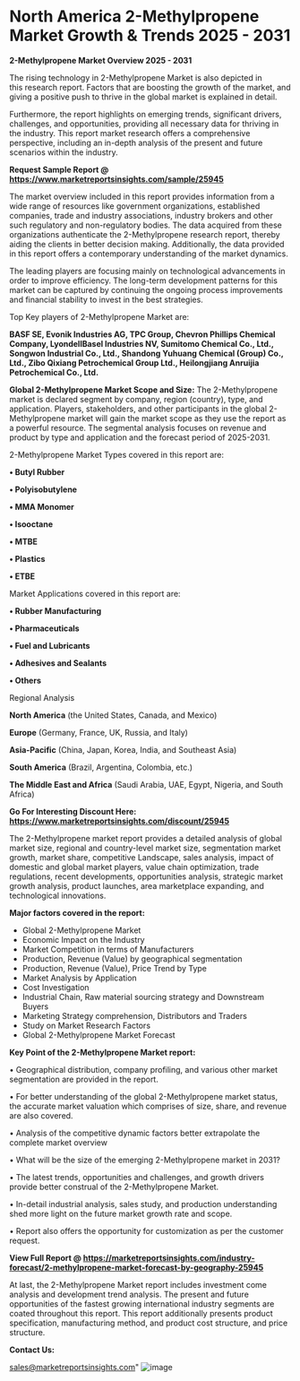 # North America 2-Methylpropene Market Growth & Trends 2025 - 2031

<Strong> 2-Methylpropene Market Overview 2025 - 2031</strong>

The rising technology in 2-Methylpropene Market is also depicted in this research report. Factors that are boosting the growth of the market, and giving a positive push to thrive in the global market is explained in detail.

Furthermore, the report highlights on emerging trends, significant drivers, challenges, and opportunities, providing all necessary data for thriving in the industry. This report market research offers a comprehensive perspective, including an in-depth analysis of the present and future scenarios within the industry.

<strong>Request Sample Report @ <a href=https://www.marketreportsinsights.com/sample/25945>https://www.marketreportsinsights.com/sample/25945</a></strong>

The market overview included in this report provides information from a wide range of resources like government organizations, established companies, trade and industry associations, industry brokers and other such regulatory and non-regulatory bodies. The data acquired from these organizations authenticate the 2-Methylpropene research report, thereby aiding the clients in better decision making. Additionally, the data provided in this report offers a contemporary understanding of the market dynamics.

The leading players are focusing mainly on technological advancements in order to improve efficiency. The long-term development patterns for this market can be captured by continuing the ongoing process improvements and financial stability to invest in the best strategies.

Top Key players of 2-Methylpropene Market are:

<strong>BASF SE, Evonik Industries AG, TPC Group, Chevron Phillips Chemical Company, LyondellBasel Industries NV, Sumitomo Chemical Co., Ltd., Songwon Industrial Co., Ltd., Shandong Yuhuang Chemical (Group) Co., Ltd., Zibo Qixiang Petrochemical Group Ltd., Heilongjiang Anruijia Petrochemical Co., Ltd.</strong>

<strong><b>Global 2-Methylpropene Market Scope and Size:</b></strong>
The 2-Methylpropene market is declared segment by company, region (country), type, and application. Players, stakeholders, and other participants in the global 2-Methylpropene market will gain the market scope as they use the report as a powerful resource. The segmental analysis focuses on revenue and product by type and application and the forecast period of 2025-2031.

2-Methylpropene Market Types covered in this report are:

<strong>• Butyl Rubber

• Polyisobutylene

• MMA Monomer

• Isooctane

• MTBE

• Plastics

• ETBE</strong>

Market Applications covered in this report are:

<strong>• Rubber Manufacturing

• Pharmaceuticals

• Fuel and Lubricants

• Adhesives and Sealants

• Others</strong> 

Regional Analysis

<strong>North America</strong> (the United States, Canada, and Mexico)

<strong>Europe</strong> (Germany, France, UK, Russia, and Italy)

<strong>Asia-Pacific</strong> (China, Japan, Korea, India, and Southeast Asia)

<strong>South America</strong> (Brazil, Argentina, Colombia, etc.)

<strong>The Middle East and Africa</strong> (Saudi Arabia, UAE, Egypt, Nigeria, and South Africa)

<strong>Go For Interesting Discount Here: <a href=https://www.marketreportsinsights.com/discount/25945>https://www.marketreportsinsights.com/discount/25945</a></strong>

The 2-Methylpropene market report provides a detailed analysis of global market size, regional and country-level market size, segmentation market growth, market share, competitive Landscape, sales analysis, impact of domestic and global market players, value chain optimization, trade regulations, recent developments, opportunities analysis, strategic market growth analysis, product launches, area marketplace expanding, and technological innovations.

<strong><b>Major factors covered in the report:</b></strong>
<ul>
  <li>Global 2-Methylpropene Market </li>
  <li>Economic Impact on the Industry</li>
  <li>Market Competition in terms of Manufacturers</li>
  <li>Production, Revenue (Value) by geographical segmentation</li>
  <li>Production, Revenue (Value), Price Trend by Type</li>
  <li>Market Analysis by Application</li>
  <li>Cost Investigation</li>
  <li>Industrial Chain, Raw material sourcing strategy and Downstream Buyers</li>
  <li>Marketing Strategy comprehension, Distributors and Traders</li>
  <li>Study on Market Research Factors</li>
  <li>Global 2-Methylpropene Market Forecast</li>
</ul>

<strong><b>Key Point of the 2-Methylpropene Market report:</b></strong>

• Geographical distribution, company profiling, and various other market segmentation are provided in the report.

• For better understanding of the global 2-Methylpropene market status, the accurate market valuation which comprises of size, share, and revenue are also covered.

• Analysis of the competitive dynamic factors better extrapolate the complete market overview

• What will be the size of the emerging 2-Methylpropene market in 2031?

• The latest trends, opportunities and challenges, and growth drivers provide better construal of the 2-Methylpropene Market.

• In-detail industrial analysis, sales study, and production understanding shed more light on the future market growth rate and scope.

• Report also offers the opportunity for customization as per the customer request.

<strong><b>View Full Report @ <a href=https://marketreportsinsights.com/industry-forecast/2-methylpropene-market-forecast-by-geography-25945>https://marketreportsinsights.com/industry-forecast/2-methylpropene-market-forecast-by-geography-25945</a></b></strong>


At last, the 2-Methylpropene Market report includes investment come analysis and development trend analysis. The present and future opportunities of the fastest growing international industry segments are coated throughout this report. This report additionally presents product specification, manufacturing method, and product cost structure, and price structure.

<strong>Contact Us:</strong>

sales@marketreportsinsights.com"
![image](https://github.com/user-attachments/assets/47a076f7-630c-4d28-9713-6a584615a806)
